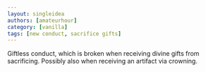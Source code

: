 ```yaml
---
layout: singleidea
authors: [amateurhour]
category: [vanilla]
tags: [new conduct, sacrifice gifts]
---
```

Giftless conduct, which is broken when receiving divine gifts from sacrificing. Possibly also when receiving an artifact via crowning.
